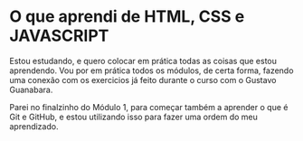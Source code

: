 # O que aprendi de HTML, CSS e JAVASCRIPT
 
 Estou estudando, e quero colocar em prática todas as coisas que estou aprendendo. Vou por em prática todos os módulos, de certa forma, fazendo uma conexão com os exercicios já feito durante o curso com o Gustavo Guanabara.

 Parei no finalzinho do Módulo 1, para começar também a aprender o que é Git e GitHub, e estou utilizando isso para fazer uma ordem do meu aprendizado.

